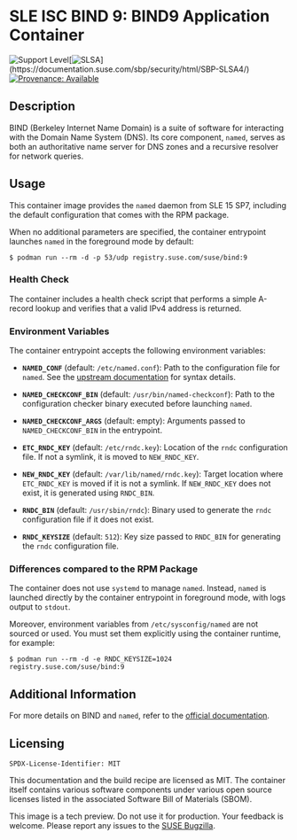 # SLE ISC BIND 9: BIND9 Application Container
![Support Level](https://img.shields.io/badge/Support_Level-techpreview-blue)[![SLSA](https://img.shields.io/badge/SLSA_(v1.0)-Build_L3-Green)](https://documentation.suse.com/sbp/security/html/SBP-SLSA4/)
[![Provenance: Available](https://img.shields.io/badge/Provenance-Available-Green)](https://documentation.suse.com/container/all/html/Container-guide/index.html#container-verify)

## Description

BIND (Berkeley Internet Name Domain) is a suite of software for interacting
with the Domain Name System (DNS). Its core component, `named`, serves as both
an authoritative name server for DNS zones and a recursive resolver for network
queries.

## Usage

This container image provides the `named` daemon from
SLE 15 SP7, including the default configuration that comes
with the RPM package.

When no additional parameters are specified, the container entrypoint launches `named` in the foreground mode by default:

```ShellSession
$ podman run --rm -d -p 53/udp registry.suse.com/suse/bind:9
```

### Health Check

The container includes a health check script that performs a simple A-record
lookup and verifies that a valid IPv4 address is returned.

### Environment Variables

The container entrypoint accepts the following environment variables:

- **`NAMED_CONF`** (default: `/etc/named.conf`): Path to the configuration file
    for `named`. See the [upstream
    documentation](https://bind9.readthedocs.io/en/latest/chapter3.html) for
    syntax details.

- **`NAMED_CHECKCONF_BIN`** (default: `/usr/bin/named-checkconf`): Path to the
    configuration checker binary executed before launching `named`.

- **`NAMED_CHECKCONF_ARGS`** (default: empty): Arguments passed to
    `NAMED_CHECKCONF_BIN` in the entrypoint.

- **`ETC_RNDC_KEY`** (default: `/etc/rndc.key`): Location of the `rndc`
    configuration file. If not a symlink, it is moved to `NEW_RNDC_KEY`.

- **`NEW_RNDC_KEY`** (default: `/var/lib/named/rndc.key`): Target location where
    `ETC_RNDC_KEY` is moved if it is not a symlink. If `NEW_RNDC_KEY` does not
    exist, it is generated using `RNDC_BIN`.

- **`RNDC_BIN`** (default: `/usr/sbin/rndc`): Binary used to generate the `rndc`
    configuration file if it does not exist.

- **`RNDC_KEYSIZE`** (default: `512`): Key size passed to `RNDC_BIN` for
    generating the `rndc` configuration file.


### Differences compared to the RPM Package

The container does not use `systemd` to manage
`named`. Instead, `named` is launched directly by the container entrypoint in
foreground mode, with logs output to `stdout`.

Moreover, environment variables from `/etc/sysconfig/named` are not sourced
or used. You must set them explicitly using the container runtime,
for example:

```ShellSession
$ podman run --rm -d -e RNDC_KEYSIZE=1024 registry.suse.com/suse/bind:9
```

## Additional Information

For more details on BIND and `named`, refer to the [official
documentation](https://bind9.readthedocs.io/).


## Licensing

`SPDX-License-Identifier: MIT`

This documentation and the build recipe are licensed as MIT.
The container itself contains various software components under various open source licenses listed in the associated
Software Bill of Materials (SBOM).

This image is a tech preview. Do not use it for production.
Your feedback is welcome.
Please report any issues to the [SUSE Bugzilla](https://bugzilla.suse.com/enter_bug.cgi?product=PUBLIC%20SUSE%20Linux%20Enterprise%20Base%20Container%20Images).
